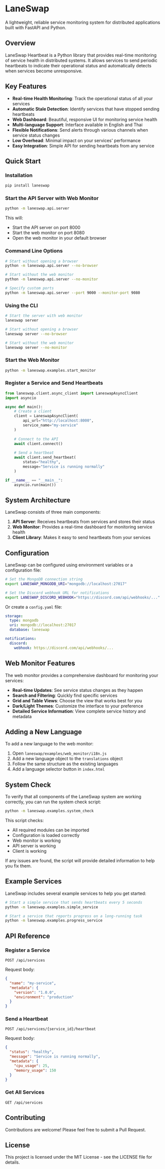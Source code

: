 # LaneSwap

A lightweight, reliable service monitoring system for distributed applications built with FastAPI and Python.

## Overview

LaneSwap Heartbeat is a Python library that provides real-time monitoring of service health in distributed systems. It allows services to send periodic heartbeats to indicate their operational status and automatically detects when services become unresponsive.

## Key Features

- **Real-time Health Monitoring**: Track the operational status of all your services
- **Automatic Stale Detection**: Identify services that have stopped sending heartbeats
- **Web Dashboard**: Beautiful, responsive UI for monitoring service health
- **Multi-language Support**: Interface available in English and Thai
- **Flexible Notifications**: Send alerts through various channels when service status changes
- **Low Overhead**: Minimal impact on your services' performance
- **Easy Integration**: Simple API for sending heartbeats from any service

## Quick Start

### Installation

```bash
pip install laneswap
```

### Start the API Server with Web Monitor

```bash
python -m laneswap.api.server
```

This will:
- Start the API server on port 8000
- Start the web monitor on port 8080
- Open the web monitor in your default browser

### Command Line Options

```bash
# Start without opening a browser
python -m laneswap.api.server --no-browser

# Start without the web monitor
python -m laneswap.api.server --no-monitor

# Specify custom ports
python -m laneswap.api.server --port 9000 --monitor-port 9080
```

### Using the CLI

```bash
# Start the server with web monitor
laneswap server

# Start without opening a browser
laneswap server --no-browser

# Start without the web monitor
laneswap server --no-monitor
```

### Start the Web Monitor

```bash
python -m laneswap.examples.start_monitor
```

### Register a Service and Send Heartbeats

```python
from laneswap.client.async_client import LaneswapAsyncClient
import asyncio

async def main():
    # Create a client
    client = LaneswapAsyncClient(
        api_url="http://localhost:8000",
        service_name="my-service"
    )
    
    # Connect to the API
    await client.connect()
    
    # Send a heartbeat
    await client.send_heartbeat(
        status="healthy",
        message="Service is running normally"
    )

if __name__ == "__main__":
    asyncio.run(main())
```

## System Architecture

LaneSwap consists of three main components:

1. **API Server**: Receives heartbeats from services and stores their status
2. **Web Monitor**: Provides a real-time dashboard for monitoring service health
3. **Client Library**: Makes it easy to send heartbeats from your services

## Configuration

LaneSwap can be configured using environment variables or a configuration file:

```bash
# Set the MongoDB connection string
export LANESWAP_MONGODB_URI="mongodb://localhost:27017"

# Set the Discord webhook URL for notifications
export LANESWAP_DISCORD_WEBHOOK="https://discord.com/api/webhooks/..."
```

Or create a `config.yaml` file:

```yaml
storage:
  type: mongodb
  uri: mongodb://localhost:27017
  database: laneswap

notifications:
  discord:
    webhook: https://discord.com/api/webhooks/...
```

## Web Monitor Features

The web monitor provides a comprehensive dashboard for monitoring your services:

- **Real-time Updates**: See service status changes as they happen
- **Search and Filtering**: Quickly find specific services
- **Grid and Table Views**: Choose the view that works best for you
- **Dark/Light Themes**: Customize the interface to your preference
- **Detailed Service Information**: View complete service history and metadata

## Adding a New Language

To add a new language to the web monitor:

1. Open `laneswap/examples/web_monitor/i18n.js`
2. Add a new language object to the `translations` object
3. Follow the same structure as the existing languages
4. Add a language selector button in `index.html`

## System Check

To verify that all components of the LaneSwap system are working correctly, you can run the system check script:

```bash
python -m laneswap.examples.system_check
```

This script checks:
- All required modules can be imported
- Configuration is loaded correctly
- Web monitor is working
- API server is working
- Client is working

If any issues are found, the script will provide detailed information to help you fix them.

## Example Services

LaneSwap includes several example services to help you get started:

```bash
# Start a simple service that sends heartbeats every 5 seconds
python -m laneswap.examples.simple_service

# Start a service that reports progress on a long-running task
python -m laneswap.examples.progress_service
```

## API Reference

### Register a Service

```
POST /api/services
```

Request body:
```json
{
  "name": "my-service",
  "metadata": {
    "version": "1.0.0",
    "environment": "production"
  }
}
```

### Send a Heartbeat

```
POST /api/services/{service_id}/heartbeat
```

Request body:
```json
{
  "status": "healthy",
  "message": "Service is running normally",
  "metadata": {
    "cpu_usage": 25,
    "memory_usage": 150
  }
}
```

### Get All Services

```
GET /api/services
```

## Contributing

Contributions are welcome! Please feel free to submit a Pull Request.

## License

This project is licensed under the MIT License - see the LICENSE file for details.